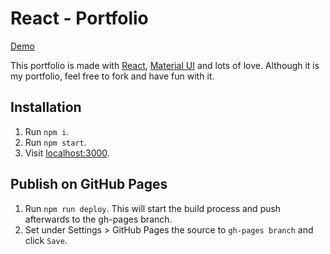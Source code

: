 # React - Portfolio

[Demo](https://domolanya.github.io/Portfolio-React/)

This portfolio is made with [React](https://github.com/facebook/react), [Material UI](https://github.com/callemall/material-ui) and lots of love.
Although it is my portfolio, feel free to fork and have fun with it.

## Installation

1. Run `npm i`.
2. Run `npm start`.
3. Visit [localhost:3000](http://localhost:3000).


## Publish on GitHub Pages

1. Run `npm run deploy`. This will start the build process and push afterwards to the gh-pages branch.
2. Set under Settings > GitHub Pages the source to `gh-pages branch` and click `Save`.
